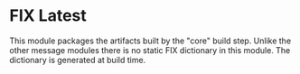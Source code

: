 # FIX Latest

This module packages the artifacts built by the "core" build step. Unlike the other message modules there is no static FIX dictionary in this module. 
The dictionary is generated at build time.
